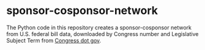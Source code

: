 # sponsor-cosponsor-network
The Python code in this repository creates a sponsor-cosponsor network from U.S. federal bill data, downloaded by Congress number and Legislative Subject Term from [Congress dot gov](https://www.congress.gov/browse/legislative-subject-terms/).
